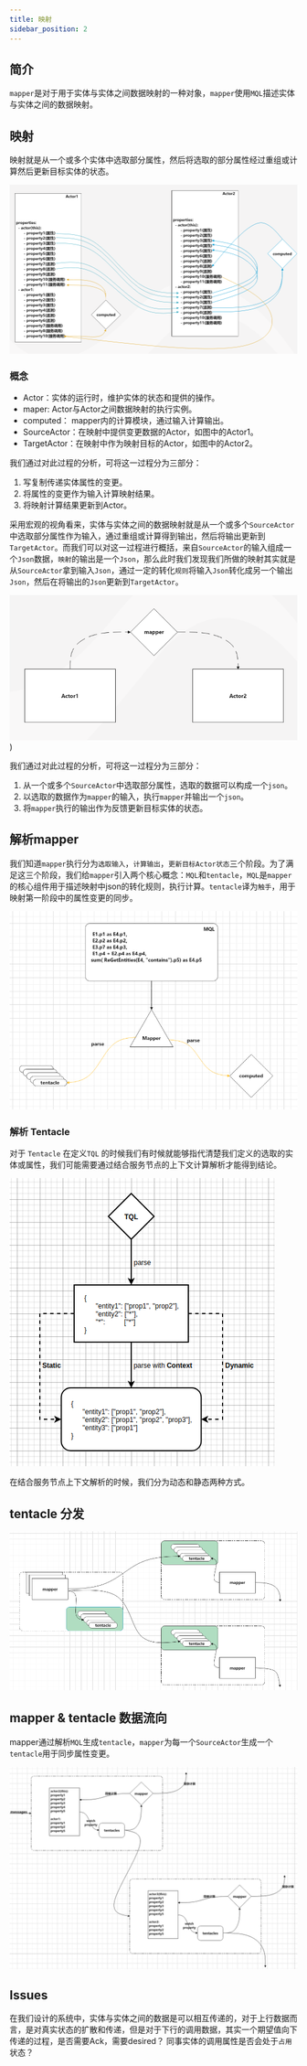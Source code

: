 ```yaml
---
title: 映射
sidebar_position: 2
---
```




## 简介

`mapper`是对于用于实体与实体之间数据映射的一种对象，`mapper`使用`MQL`描述实体与实体之间的数据映射。



## 映射

映射就是从一个或多个实体中选取部分属性，然后将选取的部分属性经过重组或计算然后更新目标实体的状态。

![property-mapping](/images/core/property-mapping.png)


### 概念

- Actor：实体的运行时，维护实体的状态和提供的操作。
- maper: Actor与Actor之间数据映射的执行实例。
- computed： mapper内的计算模块，通过输入计算输出。
- SourceActor：在映射中提供变更数据的Actor，如图中的Actor1。
- TargetActor：在映射中作为映射目标的Actor，如图中的Actor2。


我们通过对此过程的分析，可将这一过程分为三部分：
1. 写复制传递实体属性的变更。
2. 将属性的变更作为输入计算映射结果。
3. 将映射计算结果更新到Actor。



采用宏观的视角看来，实体与实体之间的数据映射就是从一个或多个`SourceActor`中选取部分属性作为输入，通过重组或计算得到输出，然后将输出更新到`TargetActor`。而我们可以对这一过程进行概括，来自`SourceActor`的输入组成一个`Json`数据，`映射`的输出是一个`Json`，那么此时我们发现我们所做的映射其实就是从`SourceActor`拿到输入`Json`，通过一定的转化`规则`将输入`Json`转化成另一个输出`Json`，然后在将输出的`Json`更新到`TargetActor`。

![property-mapping-outline](/images/core/mapping-outline.png))

我们通过对此过程的分析，可将这一过程分为三部分：
1. 从一个或多个`SourceActor`中选取部分属性，选取的数据可以构成一个`json`。
2. 以选取的数据作为`mapper`的输入，执行`mapper`并输出一个`json`。
3. 将`mapper`执行的输出作为反馈更新目标实体的状态。



## 解析mapper

我们知道`mapper`执行分为`选取输入`，`计算输出`，`更新目标Actor状态`三个阶段。为了满足这三个阶段，我们给`mapper`引入两个核心概念：`MQL`和`tentacle`，`MQL`是`mapper`的核心组件用于描述映射中json的转化规则，执行计算。`tentacle`译为`触手`，用于映射第一阶段中的属性变更的同步。

![mapper-tentacle-mql](/images/core/mapper-tentacle-mql2.png)



### 解析 Tentacle

对于 `Tentacle` 在定义`TQL` 的时候我们有时候就能够指代清楚我们定义的选取的实体或属性，我们可能需要通过结合服务节点的上下文计算解析才能得到结论。

![tentacle-tow-layer-parse](/images/core/tentacle-tow-layer-parse.png)


在结合服务节点上下文解析的时候，我们分为动态和静态两种方式。





## tentacle 分发


![mapper-tentacles](/images/core/mapper-data-directory2.png)


## mapper & tentacle 数据流向

mapper通过解析`MQL`生成`tentacle`，`mapper`为每一个`SourceActor`生成一个`tentacle`用于同步属性变更。

![mapper-tentacles](/images/core/mapper-tentacles.png)





## Issues

在我们设计的系统中，实体与实体之间的数据是可以相互传递的，对于上行数据而言，是对真实状态的扩散和传递，但是对于下行的调用数据，其实一个期望值向下传递的过程，是否需要Ack，需要desired？ 同事实体的调用属性是否会处于`占用`状态？


